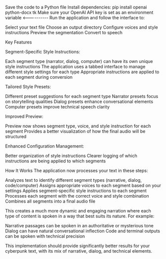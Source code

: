 Save the code to a Python file
Install dependencies: pip install openai python-docx tk
Make sure your OpenAI API key is set as an environment variable <----------
Run the application and follow the interface to:

Select your text file
Choose an output directory
Configure voices and style instructions
Preview the segmentation
Convert to speech


Key Features

Segment-Specific Style Instructions:

Each segment type (narrator, dialog, computer) can have its own unique style instructions
The application uses a tabbed interface to manage different style settings for each type
Appropriate instructions are applied to each segment during conversion


Tailored Style Presets:

Different preset suggestions for each segment type
Narrator presets focus on storytelling qualities
Dialog presets enhance conversational elements
Computer presets improve technical speech clarity


Improved Preview:

Preview now shows segment type, voice, and style instruction for each segment
Provides a better visualization of how the final audio will be structured


Enhanced Configuration Management:

Better organization of style instructions
Clearer logging of which instructions are being applied to which segments



How It Works
The application now processes your text in these steps:

Analyzes text to identify different segment types (narrative, dialog, code/computer)
Assigns appropriate voices to each segment based on your settings
Applies segment-specific style instructions to each segment
Processes each segment with the correct voice and style combination
Combines all segments into a final audio file

This creates a much more dynamic and engaging narration where each type of content is spoken in a way that best suits its nature. For example:

Narrative passages can be spoken in an authoritative or mysterious tone
Dialog can have natural conversational inflection
Code and terminal outputs can be spoken with technical precision

This implementation should provide significantly better results for your cyberpunk text, with its mix of narrative, dialog, and technical elements.
